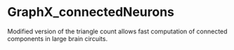 # GraphX_connectedNeurons
Modified version of the triangle count allows fast computation of connected components in large brain circuits.
